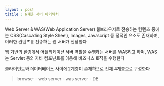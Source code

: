 ```yaml
---
layout : post
titile : N계층 서버 아키텍처
---
```



Web Server & WAS(Web Application Server)
웹브라우저로 전송하는 컨텐츠 중에는 CSS(Cascading Style Sheet), Images, Javascript 등 정적인 요소도 존재하며, 이러한 컨텐츠를 전송하는 웹 서버가 전담한다

웹 기반의 환경에서 어플리케이션 서버 역할을 수행하는 서버를 WAS라고 하며, WAS는 Servlet 등의 자바 컴포넌트를 이용해 비즈니스 로직을 수행한다

클라이언트와 데이터베이스 사이에 2계층이 존재하므로 전체 4계층으로 구성한다

>browser - web server - was server - DB
